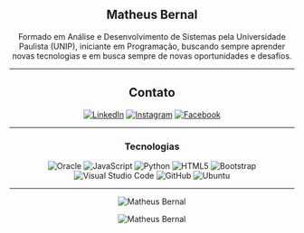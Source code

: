 <div align="center">
  
## Matheus Bernal
Formado em Análise e Desenvolvimento de Sistemas pela Universidade Paulista (UNIP), iniciante em Programação,
buscando sempre aprender novas tecnologias e em busca sempre de novas oportunidades e desafios.

-------------------

## Contato
<a href="https://www.linkedin.com/matheus-bernal-6699b1174/">![LinkedIn](https://img.shields.io/badge/MatheusBernal-%5865F2?style=for-the-badge&logo=LinkedIn&logoColor=black)</a> 
<a href="https://www.instagram.com/bernalmatheus/">![Instagram](https://img.shields.io/badge/BernalMatheus-%5865F2?style=for-the-badge&logo=Instagram&logoColor=black)</a> 
<a href="https://facebook.com/matheus-bernal">![Facebook](https://img.shields.io/badge/MatheusBernal-%5865F2?style=for-the-badge&logo=Facebook&logoColor=black)</a>

-------------------

### Tecnologias
![Oracle](https://img.shields.io/badge/Oracle-5865F2svg?style=for-the-badge&logo=oracle&logoColor=black) ![JavaScript](https://img.shields.io/badge/javascript-%5865F2.svg?style=for-the-badge&logo=javascript&logoColor=black) ![Python](https://img.shields.io/badge/python-%5865F2.svg?style=for-the-badge&logo=python&logoColor=black) ![HTML5](https://img.shields.io/badge/html5-%5865F2.svg?style=for-the-badge&logo=html5&logoColor=black) ![Bootstrap](https://img.shields.io/badge/bootstrap-%5865F2.svg?style=for-the-badge&logo=bootstrap&logoColor=black) ![Visual Studio Code](https://img.shields.io/badge/VisualStudioCode-%5865F2?style=for-the-badge&logo=visual-studio-code&logoColor=black) ![GitHub](https://img.shields.io/badge/github-%5865F2.svg?style=for-the-badge&logo=github&logoColor=black) ![Ubuntu](https://img.shields.io/badge/Ubuntu-%5865F2?style=for-the-badge&logo=ubuntu&logoColor=black) 
  
-------------------
  
![Matheus Bernal](https://github-readme-stats.vercel.app/api?username=mbernal10&show_icons=true&theme=radical&count_private=true&include_all_commits=true)

![Matheus Bernal](https://github-readme-streak-stats.herokuapp.com/?user=mbernal10&theme=radical&include_all_commits=true&count_private=true)

 <div>
